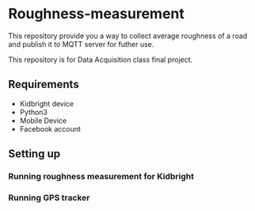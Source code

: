 # Roughness-measurement

This repository provide you a way to collect average roughness of a road and publish it to MQTT server for futher use.

This repository is for Data Acquisition class final project.

## Requirements

- Kidbright device
- Python3
- Mobile Device
- Facebook account

## Setting up

### Running roughness measurement for Kidbright

### Running GPS tracker
